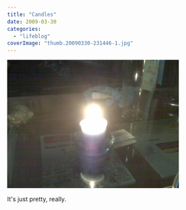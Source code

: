 ```yaml
---
title: "Candles"
date: 2009-03-30
categories: 
  - "lifeblog"
coverImage: "thumb.20090330-231446-1.jpg"
---
```


[![](images/thumb.20090330-231446-1.jpg)](http://www.davelodwig.co.uk/wp-content/photos/20090330-231446-1.jpg)

It's just pretty, really.
